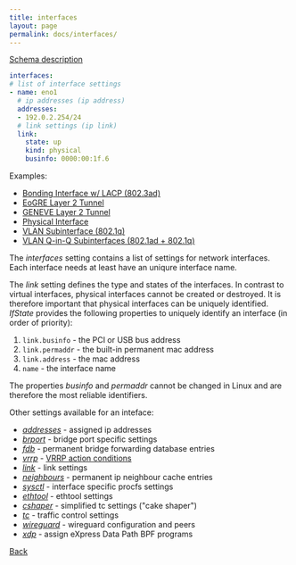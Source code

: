 ```yaml
---
title: interfaces
layout: page
permalink: docs/interfaces/
---
```


[Schema description](../../schema/#interfaces)
 
```yaml
interfaces:
# list of interface settings
- name: eno1
  # ip addresses (ip address)
  addresses:
  - 192.0.2.254/24
  # link settings (ip link)
  link:
    state: up
    kind: physical
    businfo: 0000:00:1f.6
```

Examples:
- [Bonding Interface w/ LACP (802.3ad)](../../examples/lacp.html)
- [EoGRE Layer 2 Tunnel](../../examples/gretap.html)
- [GENEVE Layer 2 Tunnel](../../examples/geneve.html)
- [Physical Interface](../../examples/physical.html)
- [VLAN Subinterface (802.1q)](../../examples/vlan-dot1q.html)
- [VLAN Q-in-Q Subinterfaces (802.1ad + 802.1q)](../../examples/vlan-qinq.html)

The *interfaces* setting contains a list of settings for network interfaces. Each interface needs at least have an uniqure interface name.

The *link* setting defines the type and states of the interfaces. In contrast to virtual interfaces, physical interfaces cannot be created or destroyed. It is therefore important that physical interfaces can be uniquely identified. *IfState* provides the following properties to uniquely identify an interface (in order of priority):

1. `link.businfo` - the PCI or USB bus address
2. `link.permaddr` - the built-in permanent mac address
3. `link.address` - the mac address
4. `name` - the interface name

The properties *businfo* and *permaddr* cannot be changed in Linux and are therefore the most reliable identifiers.

Other settings available for an inteface:

- [*addresses*](../../schema/#interfaces_items_addresses) - assigned ip addresses
- [*brport*](../../schema/#interfaces_items_brport) - bridge port specific settings
- [*fdb*](../../schema/#interfaces_items_fdb) - permanent bridge forwarding database entries
- [*vrrp*](../../schema/#interfaces_items_vrrp) - [VRRP action conditions](../vrrp)
- [*link*](../../schema/#interfaces_items_link) - link settings
- [*neighbours*](../../schema/#interfaces_items_neighbours) - permanent ip neighbour cache entries
- [*sysctl*](../../schema/#interfaces_items_sysctl) - interface specific procfs settings
- [*ethtool*](../../schema/#interfaces_items_ethtool) - ethtool settings
- [*cshaper*](../../schema/#interfaces_items_cshaper) - simplified tc settings ("cake shaper")
- [*tc*](../../schema/#interfaces_items_tc) - traffic control settings
- [*wireguard*](../../schema/#interfaces_items_wireguard) - wireguard configuration and peers
- [*xdp*](../../schema/#interfaces_items_xdp) - assign eXpress Data Path BPF programs

[Back](..#configuration-file)
